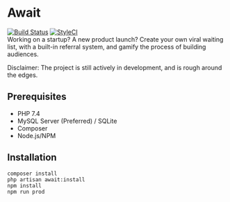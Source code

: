 # Await

[![Build Status](https://github.com/getawait/await/workflows/Laravel/badge.svg)](https://github.com/getawait/await/actions?query=workflow%3ALaravel)
[![StyleCI](https://github.styleci.io/repos/290447940/shield?branch=master&style=flat)](https://github.styleci.io/repos/290447940?branch=master)  
Working on a startup? A new product launch? Create your own viral waiting list, with a built-in referral system, and gamify the process of building audiences.

Disclaimer: The project is still actively in development, and is rough around the edges.

## Prerequisites
- PHP 7.4
- MySQL Server (Preferred) / SQLite
- Composer
- Node.js/NPM

## Installation
```shell script
composer install
php artisan await:install
npm install
npm run prod
```
